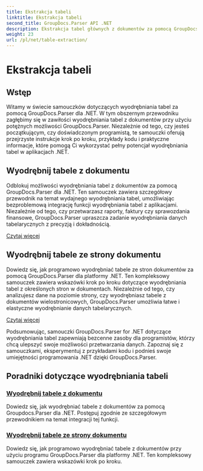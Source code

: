 ```yaml
---
title: Ekstrakcja tabeli
linktitle: Ekstrakcja tabeli
second_title: GroupDocs.Parser API .NET
description: Ekstrakcja tabel głównych z dokumentów za pomocą GroupDocs.Parser dla .NET. Dowiedz się, jak programowo wyodrębniać tabele w celu wydajnego przetwarzania danych.
weight: 23
url: /pl/net/table-extraction/
---
```


# Ekstrakcja tabeli

## Wstęp

Witamy w świecie samouczków dotyczących wyodrębniania tabel za pomocą GroupDocs.Parser dla .NET. W tym obszernym przewodniku zagłębimy się w zawiłości wyodrębniania tabel z dokumentów przy użyciu potężnych możliwości GroupDocs.Parser. Niezależnie od tego, czy jesteś początkującym, czy doświadczonym programistą, te samouczki oferują przejrzyste instrukcje krok po kroku, przykłady kodu i praktyczne informacje, które pomogą Ci wykorzystać pełny potencjał wyodrębniania tabel w aplikacjach .NET.

## Wyodrębnij tabele z dokumentu
Odblokuj możliwości wyodrębniania tabel z dokumentów za pomocą GroupDocs.Parser dla .NET. Ten samouczek zawiera szczegółowy przewodnik na temat wydajnego wyodrębniania tabel, umożliwiając bezproblemową integrację funkcji wyodrębniania tabel z aplikacjami. Niezależnie od tego, czy przetwarzasz raporty, faktury czy sprawozdania finansowe, GroupDocs.Parser upraszcza zadanie wyodrębniania danych tabelarycznych z precyzją i dokładnością.

[Czytaj więcej](./extract-tables-from-document/)

## Wyodrębnij tabele ze strony dokumentu
Dowiedz się, jak programowo wyodrębniać tabele ze stron dokumentów za pomocą GroupDocs.Parser dla platformy .NET. Ten kompleksowy samouczek zawiera wskazówki krok po kroku dotyczące wyodrębniania tabel z określonych stron w dokumentach. Niezależnie od tego, czy analizujesz dane na poziomie strony, czy wyodrębniasz tabele z dokumentów wielostronicowych, GroupDocs.Parser umożliwia łatwe i elastyczne wyodrębnianie danych tabelarycznych.

[Czytaj więcej](./extract-tables-from-document-page/)

Podsumowując, samouczki GroupDocs.Parser for .NET dotyczące wyodrębniania tabel zapewniają bezcenne zasoby dla programistów, którzy chcą ulepszyć swoje możliwości przetwarzania danych. Zapoznaj się z samouczkami, eksperymentuj z przykładami kodu i podnieś swoje umiejętności programowania .NET dzięki GroupDocs.Parser.
## Poradniki dotyczące wyodrębniania tabeli
### [Wyodrębnij tabele z dokumentu](./extract-tables-from-document/)
Dowiedz się, jak wyodrębniać tabele z dokumentów za pomocą Groupdocs.Parser dla .NET. Postępuj zgodnie ze szczegółowym przewodnikiem na temat integracji tej funkcji.
### [Wyodrębnij tabele ze strony dokumentu](./extract-tables-from-document-page/)
Dowiedz się, jak programowo wyodrębniać tabele z dokumentów przy użyciu programu GroupDocs.Parser dla platformy .NET. Ten kompleksowy samouczek zawiera wskazówki krok po kroku.